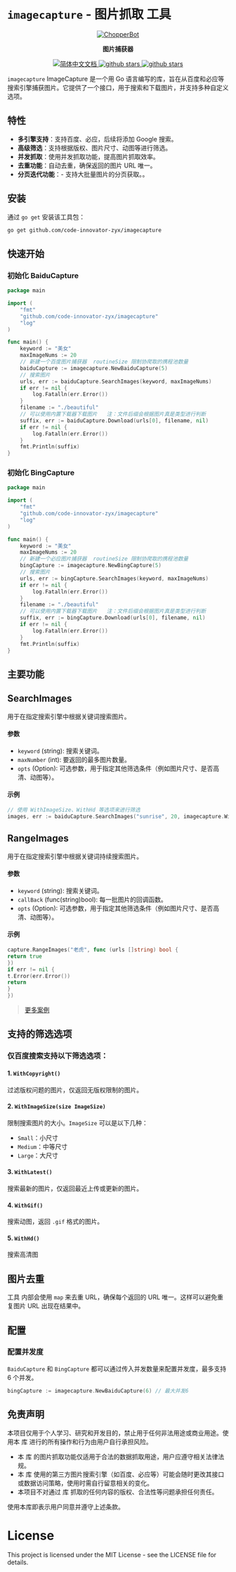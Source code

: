 # `imagecapture` - 图片抓取 工具

<p align="center">
  <a href="https://github.com/code-innovator-zyx/imagecapture">
   <img alt="ChopperBot" src="https://github.com/twj666/ChopperBot-Doc/blob/master/img/logo.png?raw=true">
  </a>
</p>

<p align="center">
  <strong>图片捕获器</strong>
</p>


<p align="center">
  <a href="https://github.com/code-innovator-zyx/wechat-gptbot/blob/main/README.md">
    <img src="https://img.shields.io/badge/文档-简体中文-blue.svg" alt="简体中文文档" />
  </a>

  <a target="_blank" href='https://github.com/code-innovator-zyx/imagecapture'>
        <img src="https://img.shields.io/github/stars/code-innovator-zyx/imagecapture.svg" alt="github stars"/>
   </a>

   <a target="_blank" href=''>
        <img src="https://img.shields.io/badge/Process-Developing-yellow" alt="github stars"/>
   </a>
</p>

`imagecapture` ImageCapture 是一个用 Go 语言编写的库，旨在从百度和必应等搜索引擎捕获图片。它提供了一个接口，用于搜索和下载图片，并支持多种自定义选项。

## 特性

- **多引擎支持**：支持百度、必应，后续将添加 Google 搜索。
- **高级筛选**：支持根据版权、图片尺寸、动图等进行筛选。
- **并发抓取**：使用并发抓取功能，提高图片抓取效率。
- **去重功能**：自动去重，确保返回的图片 URL 唯一。
- **分页迭代功能**：- 支持大批量图片的分页获取。。

## 安装

通过 `go get` 安装该工具包：

```bash
go get github.com/code-innovator-zyx/imagecapture
```

## 快速开始

### 初始化 BaiduCapture

```go
package main

import (
	"fmt"
	"github.com/code-innovator-zyx/imagecapture"
	"log"
)

func main() {
	keyword := "美女"
	maxImageNums := 20
	// 新建一个百度图片捕获器  routineSize 限制协爬取的携程池数量
	baiduCapture := imagecapture.NewBaiduCapture(5)
	// 搜索图片
	urls, err := baiduCapture.SearchImages(keyword, maxImageNums)
	if err != nil {
		log.Fatalln(err.Error())
	}
	filename := "./beautiful"
	// 可以使用内置下载器下载图片   注：文件后缀会根据图片真是类型进行判断
	suffix, err := baiduCapture.Download(urls[0], filename, nil)
	if err != nil {
		log.Fatalln(err.Error())
	}
	fmt.Println(suffix)
}

```

### 初始化 BingCapture

```go
package main

import (
	"fmt"
	"github.com/code-innovator-zyx/imagecapture"
	"log"
)

func main() {
	keyword := "美女"
	maxImageNums := 20
	// 新建一个必应图片捕获器  routineSize 限制协爬取的携程池数量
	bingCapture := imagecapture.NewBingCapture(5)
	// 搜索图片
	urls, err := bingCapture.SearchImages(keyword, maxImageNums)
	if err != nil {
		log.Fatalln(err.Error())
	}
	filename := "./beautiful"
	// 可以使用内置下载器下载图片   注：文件后缀会根据图片真是类型进行判断
	suffix, err := bingCapture.Download(urls[0], filename, nil)
	if err != nil {
		log.Fatalln(err.Error())
	}
	fmt.Println(suffix)
}
```

## 主要功能

## SearchImages

用于在指定搜索引擎中根据关键词搜索图片。

#### 参数

- `keyword` (string): 搜索关键词。
- `maxNumber` (int): 要返回的最多图片数量。
- `opts` (Option): 可选参数，用于指定其他筛选条件（例如图片尺寸、是否高清、动图等）。

#### 示例

```go
// 使用 WithImageSize、WithHd 等选项来进行筛选
images, err := baiduCapture.SearchImages("sunrise", 20, imagecapture.WithHd(), imagecapture.WithImageSize(imagecapture.Medium))
```

## RangeImages

用于在指定搜索引擎中根据关键词持续搜索图片。

#### 参数

- `keyword` (string): 搜索关键词。
- `callBack` (func(string)bool): 每一批图片的回调函数。
- `opts` (Option): 可选参数，用于指定其他筛选条件（例如图片尺寸、是否高清、动图等）。

#### 示例

```go
capture.RangeImages("老虎", func (urls []string) bool {
return true
})
if err != nil {
t.Error(err.Error())
return
}
})

```

> [更多案例](https://github.com/code-innovator-zyx/imagecapture/tree/main/test)

## 支持的筛选选项

### 仅百度搜索支持以下筛选选项：

#### 1. `WithCopyright()`

过滤版权问题的图片，仅返回无版权限制的图片。

#### 2. `WithImageSize(size ImageSize)`

限制搜索图片的大小。`ImageSize` 可以是以下几种：

- `Small`：小尺寸
- `Medium`：中等尺寸
- `Large`：大尺寸

#### 3. `WithLatest()`

搜索最新的图片，仅返回最近上传或更新的图片。

#### 4. `WithGif()`

搜索动图，返回 `.gif` 格式的图片。

#### 5. `WithHd()`

搜索高清图

## 图片去重

工具 内部会使用 `map` 来去重 URL，确保每个返回的 URL 唯一。这样可以避免重复图片 URL 出现在结果中。

## 配置

### 配置并发度

`BaiduCapture` 和 `BingCapture` 都可以通过传入并发数量来配置并发度，最多支持 6 个并发。

```go
bingCapture := imagecapture.NewBaiduCapture(6) // 最大并发6
```

## 免责声明

本项目仅用于个人学习、研究和开发目的，禁止用于任何非法用途或商业用途。使用本 库 进行的所有操作和行为由用户自行承担风险。

- 本 库 的图片抓取功能仅适用于合法的数据抓取用途，用户应遵守相关法律法规。
- 本 库 使用的第三方图片搜索引擎（如百度、必应等）可能会随时更改其接口或数据访问策略，使用时需自行留意相关的变化。
- 本项目不对通过 库 抓取的任何内容的版权、合法性等问题承担任何责任。

使用本库即表示用户同意并遵守上述条款。

# License

This project is licensed under the MIT License - see the LICENSE file for details.